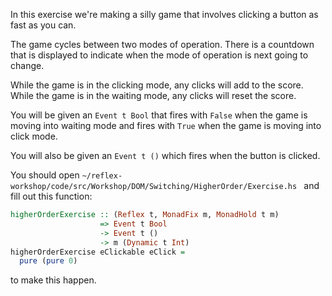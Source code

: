 In this exercise we're making a silly game that involves clicking a button as fast as you can.

The game cycles between two modes of operation.
There is a countdown that is displayed to indicate when the mode of operation is next going to change.

While the game is in the clicking mode, any clicks will add to the score.
While the game is in the waiting mode, any clicks will reset the score.

You will be given an `Event t Bool` that fires with `False` when the game is moving into waiting mode and fires with `True` when the game is moving into click mode.

You will also be given an `Event t ()` which fires when the button is clicked.

You should open
`~/reflex-workshop/code/src/Workshop/DOM/Switching/HigherOrder/Exercise.hs `
and fill out this function:

```haskell
higherOrderExercise :: (Reflex t, MonadFix m, MonadHold t m)
                    => Event t Bool
                    -> Event t ()
                    -> m (Dynamic t Int)
higherOrderExercise eClickable eClick =
  pure (pure 0)
```

to make this happen.
